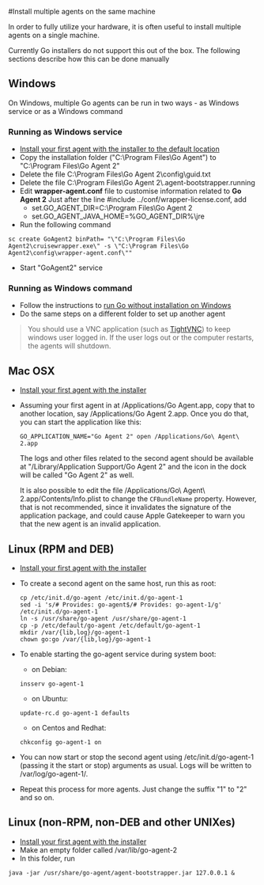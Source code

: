 #Install multiple agents on the same machine

In order to fully utilize your hardware, it is often useful to install multiple agents on a single machine.

Currently Go installers do not support this out of the box. The following sections describe how this can be done manually

## Windows

On Windows, multiple Go agents can be run in two ways - as Windows service or as a Windows command

### Running as Windows service

- [Install your first agent with the installer to the default location](../installation/installing_go_agent.md)
- Copy the installation folder ("C:\\Program Files\\Go Agent") to "C:\\Program Files\\Go Agent 2"
- Delete the file C:\\Program Files\\Go Agent 2\\config\\guid.txt
- Delete the file C:\\Program Files\\Go Agent 2\\.agent-bootstrapper.running
- Edit **wrapper-agent.conf** file to customise information related to **Go Agent 2**
Just after the line \#include ../conf/wrapper-license.conf, add
    - set.GO\_AGENT\_DIR=C:\\Program Files\\Go Agent 2
    - set.GO\_AGENT\_JAVA\_HOME=%GO\_AGENT\_DIR%\\jre
- Run the following command
```
sc create GoAgent2 binPath= "\"C:\Program Files\Go Agent2\cruisewrapper.exe\" -s \"C:\Program Files\Go Agent2\config\wrapper-agent.conf\""
```
- Start "GoAgent2" service

### Running as Windows command

- Follow the instructions to [run Go without installation on Windows](../installation/install/agent/zip.md)
- Do the same steps on a different folder to set up another agent

> You should use a VNC application (such as [TightVNC](http://www.tightvnc.com)) to keep windows user logged in. If the user logs out or the computer restarts, the agents will shutdown.

## Mac OSX

- [Install your first agent with the installer](../installation/installing_go_agent.md)
- Assuming your first agent in at /Applications/Go Agent.app, copy that to another location, say
  /Applications/Go Agent 2.app. Once you do that, you can start the application like this:

  ```
  GO_APPLICATION_NAME="Go Agent 2" open /Applications/Go\ Agent\ 2.app
  ```

  The logs and other files related to the second agent should be available at
  "<user-home>/Library/Application Support/Go Agent 2" and the icon in the dock
  will be called "Go Agent 2" as well.

  It is also possible to edit the file /Applications/Go\ Agent\ 2.app/Contents/Info.plist
  to change the ```CFBundleName``` property. However, that is not recommended,
  since it invalidates the signature of the application package, and could cause
  Apple Gatekeeper to warn you that the new agent is an invalid application.

## Linux (RPM and DEB)

- [Install your first agent with the installer](../installation/installing_go_agent.md)
- To create a second agent on the same host, run this as root:
    ```
    cp /etc/init.d/go-agent /etc/init.d/go-agent-1
    sed -i 's/# Provides: go-agent$/# Provides: go-agent-1/g' /etc/init.d/go-agent-1
    ln -s /usr/share/go-agent /usr/share/go-agent-1
    cp -p /etc/default/go-agent /etc/default/go-agent-1
    mkdir /var/{lib,log}/go-agent-1
    chown go:go /var/{lib,log}/go-agent-1
    ```
- To enable starting the go-agent service during system boot:
  - on Debian:
  ```
  insserv go-agent-1
  ```
  - on Ubuntu:
  ```
  update-rc.d go-agent-1 defaults
  ```
  - on Centos and Redhat:
  ```
  chkconfig go-agent-1 on
  ```

- You can now start or stop the second agent using /etc/init.d/go-agent-1
  (passing it the start or stop) arguments as usual. Logs will be written to
  /var/log/go-agent-1/.

- Repeat this process for more agents. Just change the suffix "1" to "2" and so
  on.

## Linux (non-RPM, non-DEB and other UNIXes)

-   [Install your first agent with the installer](../installation/installing_go_agent.md)
-   Make an empty folder called /var/lib/go-agent-2
-   In this folder, run
```
java -jar /usr/share/go-agent/agent-bootstrapper.jar 127.0.0.1 &
```
